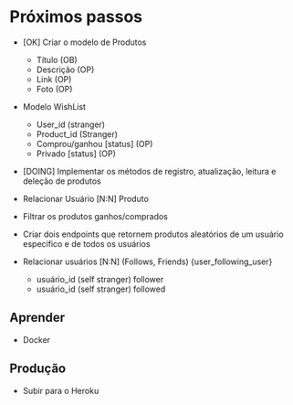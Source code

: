 # Próximos passos

* [OK] Criar o modelo de Produtos
	- Título (OB)
	- Descrição (OP)
	- Link (OP)
	- Foto (OP)

* Modelo WishList
  - User_id (stranger)
  - Product_id (Stranger)
  - Comprou/ganhou [status] (OP)
  - Privado [status] (OP)

* [DOING] Implementar os métodos de registro, atualização, leitura e deleção de produtos

* Relacionar Usuário [N:N] Produto

* Filtrar os produtos ganhos/comprados

* Criar dois endpoints que retornem produtos aleatórios de um usuário especifico e de todos os usuários

* Relacionar usuários [N:N] (Follows, Friends) {user_following_user}
	- usuário_id (self stranger) follower
	- usuário_id (self stranger) followed

## Aprender
* Docker

## Produção
* Subir para o Heroku